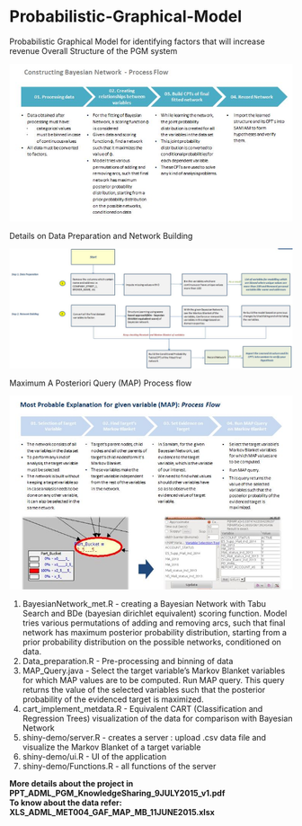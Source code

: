 # Probabilistic-Graphical-Model
Probabilistic Graphical Model for identifying factors that will increase revenue
Overall Structure of the PGM system
<p align="center">
<img src="https://github.com/ShwetaSood/Probabilistic-Graphical-Model/blob/master/photos/method.JPG"><br>
</p>
Details on Data Preparation and Network Building
<p align="center">
<img src="https://github.com/ShwetaSood/Probabilistic-Graphical-Model/blob/master/photos/bayesian.JPG"><br>
</p>
Maximum A Posteriori Query (MAP) Process flow<p align="center">
<img src="https://github.com/ShwetaSood/Probabilistic-Graphical-Model/blob/master/photos/MAP.JPG"><br>
</p>
<ol type="1">
<li>BayesianNetwork_met.R - creating a Bayesian Network with Tabu Search and BDe (bayesian dirichlet equivalent) scoring function.
Model tries various permutations of adding and removing arcs, such that final network has maximum posterior probability distribution, starting from a prior probability distribution on the possible networks, conditioned on data.
</li>
<li>Data_preparation.R - Pre-processing and binning of data</li>
<li>MAP_Query.java - Select the target variable’s Markov Blanket variables for which MAP values are to be computed. Run MAP query.
This query returns the value of the  selected variables such that the posterior probability of the evidenced target is maximized.
</li>
<li>cart_implement_metdata.R - Equivalent CART (Classification and Regression Trees) visualization of the data for comparison with Bayesian Network</li>
<li>shiny-demo/server.R - creates a server : upload .csv data file and visualize the Markov Blanket of a target variable</li>
<li>shiny-demo/ui.R - UI of the application</li>
<li>shiny-demo/Functions.R - all functions of the server</li>
</ol>
<b> More details about the project in PPT_ADML_PGM_KnowledgeSharing_9JULY2015_v1.pdf <br>
To know about the data refer: XLS_ADML_MET004_GAF_MAP_MB_11JUNE2015.xlsx </b>
